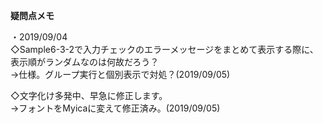 **疑問点メモ**  

・2019/09/04  
◇Sample6-3-2で入力チェックのエラーメッセージをまとめて表示する際に、表示順がランダムなのは何故だろう？  
→仕様。グループ実行と個別表示で対処？(2019/09/05)

◇文字化け多発中、早急に修正します。  
→フォントをMyicaに変えて修正済み。(2019/09/05)  
